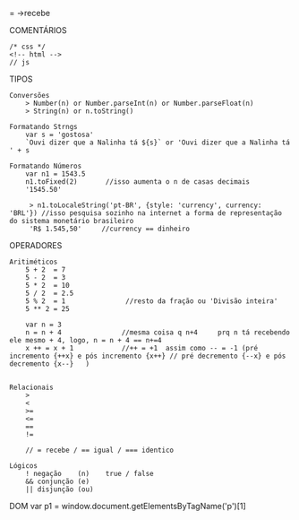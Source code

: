 = ->recebe

COMENTÁRIOS
	
	/* css */
	<!-- html -->
	// js

TIPOS

	Conversões
		> Number(n) or Number.parseInt(n) or Number.parseFloat(n)
		> String(n) or n.toString()

	Formatando Strngs
		var s = 'gostosa'
		`Ouvi dizer que a Nalinha tá ${s}` or 'Ouvi dizer que a Nalinha tá ' + s

	Formatando Números
		var n1 = 1543.5
		n1.toFixed(2) 		//isso aumenta o n de casas decimais
		'1545.50'

		 > n1.toLocaleString('pt-BR', {style: 'currency', currency: 'BRL'}) //isso pesquisa sozinho na internet a forma de representação do sistema monetário brasileiro
		 'R$ 1.545,50'     //currency == dinheiro


OPERADORES

	Aritiméticos
		5 + 2  = 7
		5 - 2  = 3
		5 * 2  = 10
		5 / 2  = 2.5
		5 % 2  = 1   			 //resto da fração ou 'Divisão inteira'
		5 ** 2 = 25 
		
		var n = 3
		n = n + 4  				//mesma coisa q n+4		prq n tá recebendo ele mesmo + 4, logo, n = n + 4 == n+=4
		x ++ = x + 1			//++ = +1  assim como -- = -1 (pré incremento {++x} e pós incremento {x++} // pré decremento {--x} e pós decremento {x--}	)


	Relacionais
		>
		<
		>=
		<=
		==
		!=

		// = recebe / == igual / === identico
	
	Lógicos
		! negação	 (n)	true / false
		&& conjunção (e)	 
		|| disjunção (ou)


DOM
	        var p1 = window.document.getElementsByTagName('p')[1]

		